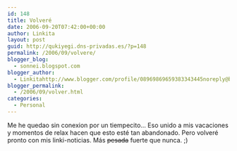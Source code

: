 ```yaml
---
id: 148
title: Volveré
date: 2006-09-20T07:42:00+00:00
author: Linkita
layout: post
guid: http://qukiyegi.dns-privadas.es/?p=148
permalink: /2006/09/volvere/
blogger_blog:
  - sonnei.blogspot.com
blogger_author:
  - Linkitahttp://www.blogger.com/profile/08969869659383343445noreply@blogger.com
blogger_permalink:
  - /2006/09/volver.html
categories:
  - Personal
---
```

Me he quedao sin conexion por un tiempecito&#8230; Eso unido a mis vacaciones y momentos de relax hacen que esto esté tan abandonado. Pero volveré pronto con mis linki-noticias. Más <s>pesada</s> fuerte que nunca. ;)